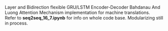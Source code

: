 Layer and Bidirection flexible GRU/LSTM Encoder-Decoder Bahdanau And Luong Attention Mechanism implementation for machine translations. \
Refer to **seq2seq_16_7.ipynb** for info on whole code base. Modularizing still in process.
